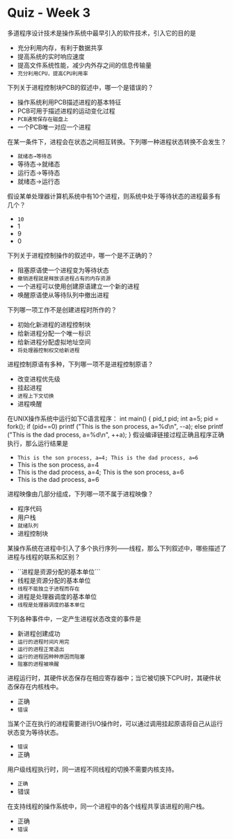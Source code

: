 Quiz - Week 3
================================================== 
多道程序设计技术是操作系统中最早引入的软件技术，引入它的目的是
* 充分利用内存，有利于数据共享
* 提高系统的实时响应速度
* 提高文件系统性能，减少内外存之间的信息传输量
* ```充分利用CPU，提高CPU利用率```


下列关于进程控制块PCB的叙述中，哪一个是错误的？
* 操作系统利用PCB描述进程的基本特征
* PCB可用于描述进程的运动变化过程
* ```PCB通常保存在磁盘上```
* 一个PCB唯一对应一个进程


在某一条件下，进程会在状态之间相互转换。下列哪一种进程状态转换不会发生？
* ```就绪态→等待态```
* 等待态→就绪态
* 运行态→等待态
* 就绪态→运行态


假设某单处理器计算机系统中有10个进程，则系统中处于等待状态的进程最多有几个？
* ```10```
* 1
* 9
* 0


下列关于进程控制操作的叙述中，哪一个是不正确的？
* 阻塞原语使一个进程变为等待状态
* ```撤销进程就是释放该进程占有的内存资源```
* 一个进程可以使用创建原语建立一个新的进程
* 唤醒原语使从等待队列中撤出进程


下列哪一项工作不是创建进程时所作的？
* 初始化新进程的进程控制块
* 给新进程分配一个唯一标识
* 给新进程分配虚拟地址空间
* ```将处理器控制权交给新进程```


进程控制原语有多种，下列哪一项不是进程控制原语？
* 改变进程优先级
* 挂起进程
* ```进程上下文切换```
* 进程唤醒


在UNIX操作系统中运行如下C语言程序：
int main()
{
 pid_t pid;
 int a=5;
 pid = fork();
 if (pid==0)
  printf ("This is the son process, a=%d\n", --a);
 else
  printf ("This is the dad process, a=%d\n", ++a);
}
假设编译链接过程正确且程序正确执行，那么运行结果是
* ```This is the son process, a=4; This is the dad process, a=6```
* This is the son process, a=4
* This is the dad process, a=4; This is the son process, a=6
* This is the dad process, a=6


进程映像由几部分组成，下列哪一项不属于进程映像？
* 程序代码
* 用户栈
* ```就绪队列```
* 进程控制块



某操作系统在进程中引入了多个执行序列——线程，那么下列叙述中，哪些描述了进程与线程的联系和区别？
* ``进程是资源分配的基本单位```
* 线程是资源分配的基本单位
* ```线程不能独立于进程而存在```
* 进程是处理器调度的基本单位
* ```线程是处理器调度的基本单位```


下列各种事件中，一定产生进程状态改变的事件是
* 新进程创建成功
* ```运行的进程时间片用完```
* ```运行的进程正常退出```
* ```运行的进程因种种原因而阻塞```
* ```阻塞的进程被唤醒```


进程运行时，其硬件状态保存在相应寄存器中；当它被切换下CPU时，其硬件状态保存在内核栈中。
* 正确
* ```错误```


当某个正在执行的进程需要进行I/O操作时，可以通过调用挂起原语将自己从运行状态变为等待状态。
* ```错误```
* 正确


用户级线程执行时，同一进程不同线程的切换不需要内核支持。
* ```正确```
* 错误


在支持线程的操作系统中，同一个进程中的各个线程共享该进程的用户栈。
* 正确
* ```错误```

